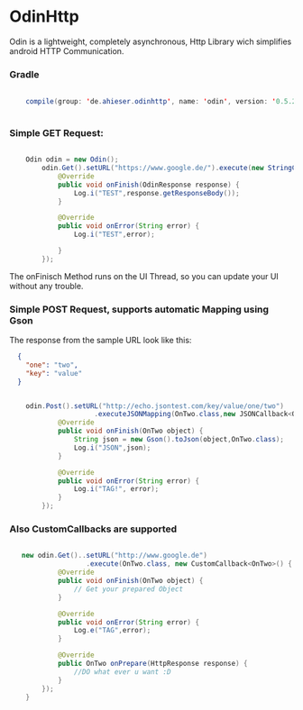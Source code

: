 # OdinHttp
Odin is a lightweight, completely asynchronous, Http Library wich simplifies android HTTP Communication.

### Gradle 

```java
	
	compile(group: 'de.ahieser.odinhttp', name: 'odin', version: '0.5.2', ext: 'aar')
	
```



### Simple GET Request:

```java

	Odin odin = new Odin();
        odin.Get().setURL("https://www.google.de/").execute(new StringCallback() {
            @Override
            public void onFinish(OdinResponse response) {
                Log.i("TEST",response.getResponseBody());
            }

            @Override
            public void onError(String error) {
                Log.i("TEST",error);

            }
        });

```

The onFinisch Method runs on the UI Thread, so you can update your UI without any trouble.

### Simple POST Request, supports automatic Mapping using Gson

The response from the sample URL look like this:

```json
  {
    "one": "two",
    "key": "value"
  }
```

```java

    odin.Post().setURL("http://echo.jsontest.com/key/value/one/two")
					 .executeJSONMapping(OnTwo.class,new JSONCallback<OnTwo>() {
            @Override
            public void onFinish(OnTwo object) {
                String json = new Gson().toJson(object,OnTwo.class);
                Log.i("JSON",json);
            }

            @Override
            public void onError(String error) {
				Log.i("TAG!", error);
            }
        });
```

### Also CustomCallbacks are supported

```java

   new odin.Get()..setURL("http://www.google.de")
				   .execute(OnTwo.class, new CustomCallback<OnTwo>() {
            @Override
            public void onFinish(OnTwo object) {
                // Get your prepared Object 
            }

            @Override
            public void onError(String error) {
				Log.e("TAG",error);
            }

            @Override
            public OnTwo onPrepare(HttpResponse response) {
				//DO what ever u want :D
            }
        });
    }

```